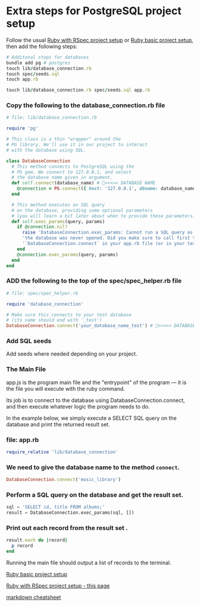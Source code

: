 # Extra steps for PostgreSQL project setup

Follow the usual [Ruby with RSpec project setup](https://github.com/pablisch/project-setup/blob/main/ruby_with_rspec.md) or [Ruby basic project setup](https://github.com/pablisch/project-setup/blob/main/ruby_basic.md), then add the following steps:

```ruby
# Additonal steps for databases
bundle add pg # postgres
touch lib/database_connection.rb
touch spec/seeds.sql
touch app.rb
```
```ruby
touch lib/database_connection.rb spec/seeds.sql app.rb
```

### Copy the following to the database_connection.rb file

```ruby
# file: lib/database_connection.rb

require 'pg'

# This class is a thin "wrapper" around the
# PG library. We'll use it in our project to interact
# with the database using SQL.

class DatabaseConnection
  # This method connects to PostgreSQL using the 
  # PG gem. We connect to 127.0.0.1, and select
  # the database name given in argument.
  def self.connect(database_name) # 🎃<<<<< DATABASE NAME
    @connection = PG.connect({ host: '127.0.0.1', dbname: database_name }) # 🎃<<<<< DATABASE NAME
  end

  # This method executes an SQL query 
  # on the database, providing some optional parameters
  # (you will learn a bit later about when to provide these parameters).
  def self.exec_params(query, params)
    if @connection.nil?
      raise 'DatabaseConnection.exec_params: Cannot run a SQL query as the connection to'\
      'the database was never opened. Did you make sure to call first the method '\
      '`DatabaseConnection.connect` in your app.rb file (or in your tests spec_helper.rb)?'
    end
    @connection.exec_params(query, params)
  end
end
```

### ADD the following to the top of the spec/spec_helper.rb file

```ruby
# file: spec/spec_helper.rb

require 'database_connection'

# Make sure this connects to your test database
# (its name should end with '_test')
DatabaseConnection.connect('your_database_name_test') # 🎃<<<<< DATABASE NAME
```

### Add SQL seeds

Add seeds where needed depending on your project.

### The Main File

app.js is the program main file and the "entrypoint" of the program — it is the file you will execute with the ruby command.

Its job is to connect to the database using DatabaseConnection.connect, and then execute whatever logic the program needs to do.

In the example below, we simply execute a SELECT SQL query on the database and print the returned result set.

### file: app.rb
```ruby
require_relative 'lib/database_connection'
```
### We need to give the database name to the method `connect`.
```ruby
DatabaseConnection.connect('music_library')
```
### Perform a SQL query on the database and get the result set.
```sql
sql = 'SELECT id, title FROM albums;'
result = DatabaseConnection.exec_params(sql, [])
```
### Print out each record from the result set .
```ruby
result.each do |record|
  p record
end
```
Running the main file should output a list of records to the terminal.




[Ruby basic project setup](https://github.com/pablisch/project-setup/blob/main/ruby_basic.md)

[Ruby with RSpec project setup - this page](https://github.com/pablisch/project-setup/blob/main/ruby_with_rspec.md)

[markdown cheatsheet](https://github.com/adam-p/markdown-here/wiki/Markdown-Cheatsheet)
